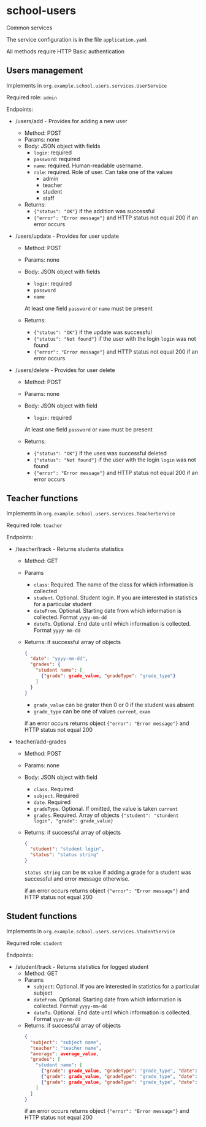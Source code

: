# school-users
Common services

The service configuration is in the file `application.yaml`

All methods require HTTP Basic authentication

## Users management
Implements in `org.example.school.users.services.UserService`

Required role: `admin`

Endpoints:

+ /users/add - Provides for adding a new user
  + Method: POST
  + Params: none
  + Body: JSON object with fields
    + `login`: required
    + `password`: required
    + `name`: required. Human-readable username.
    + `role`: required. Role of user. Can take one of the values
      + admin
      + teacher
      + student
      + staff
  + Returns:
    + `{"status": "OK"}` if the addition was successful
    + `{"error": "Error message"}` and HTTP status not equal 200 if an error occurs

+ /users/update - Provides for user update
  + Method: POST
  + Params: none
  + Body: JSON object with fields
    + `login`: required
    + `password`
    + `name`

    At least one field `password` or `name` must be present

  + Returns:
    + `{"status": "OK"}` if the update was successful
    + `{"status": "Not found"}` if the user with the login `login` was not found
    + `{"error": "Error message"}` and HTTP status not equal 200 if an error occurs

+ /users/delete - Provides for user delete
  + Method: POST
  + Params: none
  + Body: JSON object with field
    + `login`: required

    At least one field `password` or `name` must be present

  + Returns:
    + `{"status": "OK"}` if the uses was successful deleted
    + `{"status": "Not found"}` if the user with the login `login` was not found
    + `{"error": "Error message"}` and HTTP status not equal 200 if an error occurs

## Teacher functions
Implements in `org.example.school.users.services.TeacherService`

Required role: `teacher`

Endpoints:

+ /teacher/track - Returns students statistics
  + Method: GET
  + Params
    + `class`: Required. The name of the class for which information is collected
    + `student`. Optional. Student login. If you are interested in statistics for a particular student
    + `dateFrom`. Optional. Starting date from which information is collected. Format `yyyy-mm-dd`
    + `dateTo`. Optional. End date until which information is collected. Format `yyyy-mm-dd`
  + Returns: if successful array of objects
    ```json
    {
      "date": "yyyy-mm-dd",
      "grades": {
        "student name": [
          {"grade": grade_value, "gradeType": "grade_type"}
        ]
      }
    }
    ```
    + `grade_value` can be grater then 0 or 0 if the student was absent
    + `grade_type` can be one of values `current`, `exam`

    if an error occurs returns object `{"error": "Error message"}` and HTTP status not equal 200
+ teacher/add-grades
  + Method: POST
  + Params: none
  + Body: JSON object with field
    + `class`. Required
    + `subject`. Required
    + `date`. Required
    + `gradeType`. Optional. If omitted, the value is taken `current`
    + `grades`. Required. Array of objects `{"student": "stundent login", "grade": grade_value}`
  + Returns: if successful array of objects
    ```json
    {
      "student": "student login",
      "status": "status string"
    }
    ```
    `status string` can be `OK` value if adding a grade for a student was successful and error message otherwise.

    if an error occurs returns object `{"error": "Error message"}` and HTTP status not equal 200

## Student functions
Implements in `org.example.school.users.services.StudentService`

Required role: `student`

Endpoints:

+ /student/track - Returns statistics for logged student
  + Method: GET
  + Params
    + `subject`: Optional. If you are interested in statistics for a particular subject
    + `dateFrom`. Optional. Starting date from which information is collected. Format `yyyy-mm-dd`
    + `dateTo`. Optional. End date until which information is collected. Format `yyyy-mm-dd`
  + Returns: if successful array of objects
    ```json
    {
      "subject": "subject name",
      "teacher": "teacher name",
      "average": average_value,
      "grades": [
        "student name": [
          {"grade": grade_value, "gradeType": "grade_type", "date": "yyyy-mm-dd"}
          {"grade": grade_value, "gradeType": "grade_type", "date": "yyyy-mm-dd"}
          {"grade": grade_value, "gradeType": "grade_type", "date": "yyyy-mm-dd"}
        ]
      ]
    }
    ```
    if an error occurs returns object `{"error": "Error message"}` and HTTP status not equal 200
